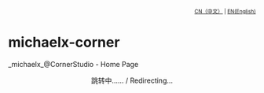 
<div style="text-align:right; font-size:0.75em">
  <span><a href="./zh-CN/">CN（中文）</a></span> | <span><a href="./en/">EN(English)</a></span>
</div>

# michaelx-corner
\_michaelx\_@CornerStudio - Home Page

<div style="text-align:center; width:100%; text-size:2em">跳转中…… / Redirecting...</div>
<script language="javascript" type="text/javascript">
  var lang = navigator.language||navigator.userLanguage;
  alert(lang);
  lang = lang.substr(0, 2);
  if(lang == 'zh'){window.location.replace('./zh-CN/');}else{window.location.replace('./en/')}  
</script> 
